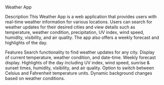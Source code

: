Weather App

Description
This Weather App is a web application that provides users with real-time weather information for various locations. Users can search for weather updates for their desired cities and view details such as temperature, weather condition, precipitation, UV index, wind speed, humidity, visibility, and air quality. The app also offers a weekly forecast and highlights of the day.

Features
Search functionality to find weather updates for any city.
Display of current temperature, weather condition, and date-time.
Weekly forecast display.
Highlights of the day including UV index, wind speed, sunrise & sunset times, humidity, visibility, and air quality.
Option to switch between Celsius and Fahrenheit temperature units.
Dynamic background changes based on weather conditions.
